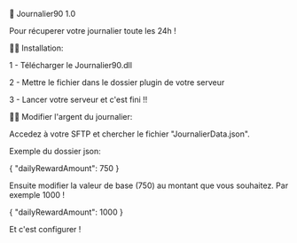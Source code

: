 📗 Journalier90 1.0

Pour récuperer votre journalier toute les 24h !

👨‍💻 Installation:

1 - Télécharger le Journalier90.dll

2 - Mettre le fichier dans le dossier plugin de votre serveur

3 - Lancer votre serveur et c'est fini !!


👨‍🏫 Modifier l'argent du journalier:

Accedez à votre SFTP et chercher le fichier "JournalierData.json". 


Exemple du dossier json: 

{
    "dailyRewardAmount": 750
}

Ensuite modifier la valeur de base (750) au montant que vous souhaitez. Par exemple 1000 !

{
    "dailyRewardAmount": 1000
}

Et c'est configurer !
